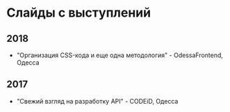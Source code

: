 # Слайды с выступлений


## 2018

* "Организация CSS-кода и еще одна методология" - OdessaFrontend, Одесса


## 2017

* "Свежий взгляд на разработку API" - CODEiD, Одесса